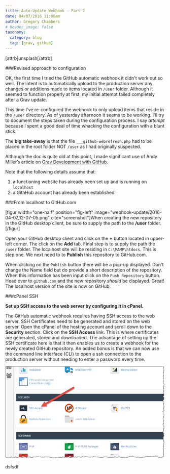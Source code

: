 ```yaml
---
title: Auto-Update Webhook — Part 2
date: 04/07/2016 11:06am
author: Gregory Chambers
# header_image: false
taxonomy:
  category: blog
  tag: [grav, github]
---
```


[attrb]unsplash[/attrb]

###Revised approach to configuration

OK, the first time I tried the GitHub automatic webhook it didn't work out so well. The intent is to automatically upload to the production server any changes or additions made to items located in `/user` folder. Although it seemed to function properly at first, my initial attempt failed completely after a Grav update.

This time I&rsquo;ve re-configured the webhook to only upload items that reside in the `/user` directory. As of yesterday afternoon it seems to be working. I'll try to document the steps taken during the configuration process. I say _attempt_ because I spent a good deal of time whacking the configuration with a blunt stick.

The **big take-away** is that the file `___github-webrefresh.php` had to be placed in the root folder NOT `/user` as I had originally suspected.

Although the doc is quite old at this point, I made significant use of Andy Miller&rsquo;s article on [Grav Development with GitHub](https://getgrav.org/blog/developing-with-github-part-2).

Note that the following details assume that:
1. a functioning website has already been set up and is running on `localhost`
1. a GithHub account has already been established

###From localhost to GitHub.com

[figur width="one-half" position="fig-left" image="webhook-update/2016-04-07_12-07-05.png" cite="screenshot"]When creating the new repository in the GitHub desktop client, be sure to supply the path to the **/user** folder.[/figur]

Open your GitHub desktop client and click on the **+** button located in upper-left corner. The click on the **Add** tab. Final step is to supply the path the `/user` folder. The localhost site will be residing in `C:\MAMP\htdocs`. This is step one. We next need to to **Publish** this repository to GitHub.com.

When clicking on the `Publish` button there will be a pop-up displayed. Don't change the Name field but do provide a short description of the repository. When this information has been input click on the `Push Repository` button. Head over to `github.com` and the new repository _should_ be displayed. Great! The localhost version of the site is now on GitHub.

###cPanel SSH

**Set up SSH access to the web server by configuring it in cPanel.**

The GitHub automatic webhook requires having SSH access to the web server. SSH Certificates need to be generated and stored on the web server. Open the cPanel of the hosting account and scroll down to the **Security** section. Click on the **SSH Access** link. This is where certificates are generated, stored and downloaded. The advantage of setting up the SSH certificate here is that it then enables us to create a webhook for the newly created GitHub repository. An added bonus is that we can now use the command line interface (CLI) to open a ssh connection to the production server without needing to enter a password every time.

![cPanel screenshot](2016-04-07_14-39-39.png?cropZoom=600,200)

dsfsdf




